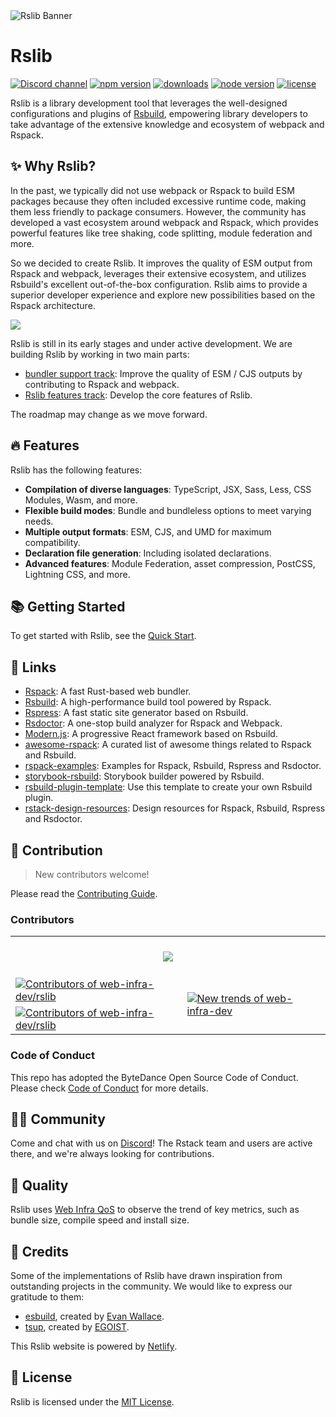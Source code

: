 <picture>
  <img alt="Rslib Banner" src="https://assets.rspack.dev/rslib/rslib-banner.png">
</picture>

# Rslib

<p>
  <a href="https://discord.gg/FQfm7VqU"><img src="https://img.shields.io/badge/chat-discord-blue?style=flat-square&logo=discord&colorA=564341&colorB=F8F5FF" alt="Discord channel" /></a>
  <a href="https://npmjs.com/package/@rslib/core?activeTab=readme"><img src="https://img.shields.io/npm/v/@rslib/core?style=flat-square&colorA=564341&colorB=F8F5FF" alt="npm version" /></a>
  <a href="https://npmcharts.com/compare/@rslib/core?minimal=true"><img src="https://img.shields.io/npm/dm/@rslib/core.svg?style=flat-square&colorA=564341&colorB=F8F5FF" alt="downloads" /></a>
  <a href="https://nodejs.org/en/about/previous-releases"><img src="https://img.shields.io/node/v/@rslib/core.svg?style=flat-square&colorA=564341&colorB=F8F5FF" alt="node version"></a>
  <a href="https://github.com/web-infra-dev/rslib/blob/main/LICENSE"><img src="https://img.shields.io/badge/License-MIT-blue.svg?style=flat-square&colorA=564341&colorB=F8F5FF" alt="license" /></a>
</p>

Rslib is a library development tool that leverages the well-designed configurations and plugins of [Rsbuild](https://rsbuild.dev), empowering library developers to take advantage of the extensive knowledge and ecosystem of webpack and Rspack.

## ✨ Why Rslib?

In the past, we typically did not use webpack or Rspack to build ESM packages because they often included excessive runtime code, making them less friendly to package consumers. However, the community has developed a vast ecosystem around webpack and Rspack, which provides powerful features like tree shaking, code splitting, module federation and more.

So we decided to create Rslib. It improves the quality of ESM output from Rspack and webpack, leverages their extensive ecosystem, and utilizes Rsbuild's excellent out-of-the-box configuration. Rslib aims to provide a superior developer experience and explore new possibilities based on the Rspack architecture.

![](https://assets.rspack.dev/rsbuild/assets/rspack-stack-layers.png)

Rslib is still in its early stages and under active development. We are building Rslib by working in two main parts:

- [bundler support track](https://github.com/web-infra-dev/rslib/issues/45): Improve the quality of ESM / CJS outputs by contributing to Rspack and webpack.
- [Rslib features track](https://github.com/web-infra-dev/rslib/issues/46): Develop the core features of Rslib.

The roadmap may change as we move forward.

## 🔥 Features

Rslib has the following features:

- **Compilation of diverse languages**: TypeScript, JSX, Sass, Less, CSS Modules, Wasm, and more.
- **Flexible build modes**: Bundle and bundleless options to meet varying needs.
- **Multiple output formats**: ESM, CJS, and UMD for maximum compatibility.
- **Declaration file generation**: Including isolated declarations.
- **Advanced features**: Module Federation, asset compression, PostCSS, Lightning CSS, and more.

## 📚 Getting Started

To get started with Rslib, see the [Quick Start](https://lib.rsbuild.dev/guide/start/quick-start).

## 🦀 Links

- [Rspack](https://github.com/web-infra-dev/rspack): A fast Rust-based web bundler.
- [Rsbuild](https://github.com/web-infra-dev/rsbuild): A high-performance build tool powered by Rspack.
- [Rspress](https://github.com/web-infra-dev/rspress): A fast static site generator based on Rsbuild.
- [Rsdoctor](https://github.com/web-infra-dev/rsdoctor): A one-stop build analyzer for Rspack and Webpack.
- [Modern.js](https://github.com/web-infra-dev/modern.js): A progressive React framework based on Rsbuild.
- [awesome-rspack](https://github.com/web-infra-dev/awesome-rspack): A curated list of awesome things related to Rspack and Rsbuild.
- [rspack-examples](https://github.com/rspack-contrib/rspack-examples): Examples for Rspack, Rsbuild, Rspress and Rsdoctor.
- [storybook-rsbuild](https://github.com/rspack-contrib/storybook-rsbuild): Storybook builder powered by Rsbuild.
- [rsbuild-plugin-template](https://github.com/rspack-contrib/rsbuild-plugin-template): Use this template to create your own Rsbuild plugin.
- [rstack-design-resources](https://github.com/rspack-contrib/rstack-design-resources): Design resources for Rspack, Rsbuild, Rspress and Rsdoctor.

## 🤝 Contribution

> New contributors welcome!

Please read the [Contributing Guide](https://github.com/web-infra-dev/rslib/blob/main/CONTRIBUTING.md).

### Contributors

<a href="https://github.com/web-infra-dev/rslib/graphs/contributors" target="_blank">
  <table>
    <tr>
      <th colspan="2">
        <br/>
        <img src="https://contrib.rocks/image?repo=web-infra-dev/rslib&columns=16&max=96"><br/><br/>
      </th>
    </tr>
    <tr>
      <td>
        <picture>
          <source 
            media="(prefers-color-scheme: dark)" 
            srcset="https://next.ossinsight.io/widgets/official/compose-org-active-contributors/thumbnail.png?activity=active&period=past_90_days&owner_id=87694465&repo_ids=766839449&image_size=2x3&color_scheme=dark"
          />
          <img 
            alt="Contributors of web-infra-dev/rslib" 
            src="https://next.ossinsight.io/widgets/official/compose-org-active-contributors/thumbnail.png?activity=active&period=past_90_days&owner_id=87694465&repo_ids=766839449&image_size=2x3&color_scheme=light"
          />
        </picture>
      </td>
      <td rowspan="2">
        <picture>
          <source media="(prefers-color-scheme: dark)" srcset="https://next.ossinsight.io/widgets/official/compose-org-participants-growth/thumbnail.png?activity=new&period=past_90_days&owner_id=87694465&repo_ids=766839449&image_size=4x7&color_scheme=dark">
          <img alt="New trends of web-infra-dev" src="https://next.ossinsight.io/widgets/official/compose-org-participants-growth/thumbnail.png?activity=new&period=past_90_days&owner_id=87694465&repo_ids=766839449&image_size=4x7&color_scheme=light">
        </picture>
      </td>
    </tr>
    <tr>
      <td>
        <picture>
          <source 
            media="(prefers-color-scheme: dark)" 
            srcset="https://next.ossinsight.io/widgets/official/compose-org-active-contributors/thumbnail.png?activity=new&period=past_90_days&owner_id=87694465&repo_ids=766839449&image_size=2x3&color_scheme=dark"
          />
          <img 
            alt="Contributors of web-infra-dev/rslib" 
            src="https://next.ossinsight.io/widgets/official/compose-org-active-contributors/thumbnail.png?activity=new&period=past_90_days&owner_id=87694465&repo_ids=766839449&image_size=2x3&color_scheme=light"
          />
        </picture>
      </td>
    </tr>
  </table>
</a>

### Code of Conduct

This repo has adopted the ByteDance Open Source Code of Conduct. Please check [Code of Conduct](./CODE_OF_CONDUCT.md) for more details.

## 🧑‍💻 Community

Come and chat with us on [Discord](https://discord.gg/FQfm7VqU)! The Rstack team and users are active there, and we're always looking for contributions.

## 🌟 Quality

Rslib uses [Web Infra QoS](https://web-infra-qos.netlify.app?product=rslib&metrics=bundle-size) to observe the trend of key metrics, such as bundle size, compile speed and install size.

## 🙏 Credits

Some of the implementations of Rslib have drawn inspiration from outstanding projects in the community. We would like to express our gratitude to them:

- [esbuild](https://github.com/evanw/esbuild), created by [Evan Wallace](https://github.com/evanw).
- [tsup](https://github.com/egoist/tsup), created by [EGOIST](https://github.com/egoist).

This Rslib website is powered by [Netlify](https://www.netlify.com/).

## 📖 License

Rslib is licensed under the [MIT License](https://github.com/web-infra-dev/rslib/blob/main/LICENSE).
